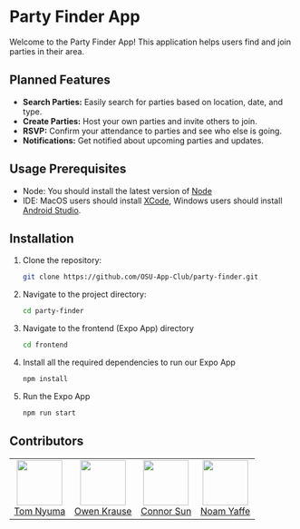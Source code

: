 # Party Finder App

Welcome to the Party Finder App! This application helps users find and join parties in their area.

## Planned Features

- **Search Parties:** Easily search for parties based on location, date, and type.
- **Create Parties:** Host your own parties and invite others to join.
- **RSVP:** Confirm your attendance to parties and see who else is going.
- **Notifications:** Get notified about upcoming parties and updates.

## Usage Prerequisites
- Node: You should install the latest version of [Node](https://nodejs.org/en)
- IDE: MacOS users should install [XCode](https://developer.apple.com/xcode/), Windows users should install [Android Studio](https://developer.android.com/studio).


## Installation

1. Clone the repository:
    ```bash
    git clone https://github.com/OSU-App-Club/party-finder.git
    ```
2. Navigate to the project directory:
    ```bash
    cd party-finder
    ```

3. Navigate to the frontend (Expo App) directory
    ```bash
    cd frontend
    ```

4. Install all the required dependencies to run our Expo App
    ```bash
    npm install
    ```

5. Run the Expo App
    ```bash
    npm run start
    ```


<div align="start">
  <h2>Contributors</h2>
  <table>
    <tbody>
      <tr>
        <td align="center">
          <a href="https://github.com/Nyumat">
            <img src="https://images.weserv.nl/?url=github.com/Nyumat.png&fit=cover&mask=circle" width="80"><br>
            Tom Nyuma
          </a>
        </td>
        <td align="center">
          <a href="https://github.com/owenkrause">
            <img src="https://avatars.githubusercontent.com/u/53019972?v=4&size=64" width="80"><br>
            Owen Krause
            </a>
        </td>
        <td align="center">
          <a href="https://github.com/ConnorMSun">
            <img src="https://images.weserv.nl/?url=github.com/ConnorMSun.png&fit=cover&mask=circle" width="80"><br>
            Connor Sun
            </a>
        </td>
        <!-- TEMPLATE BELOW (uncomment to include) -->
        <td align="center">
          <a href="https://github.com/yaffenator">
            <img src="https://images.weserv.nl/?url=github.com/yaffenator.png&fit=cover&mask=circle" width="80"><br>
            Noam Yaffe
            </a>
        </td>
      </tr>
    </tbody>
  </table>
</div>
